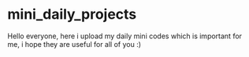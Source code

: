 # mini_daily_projects
Hello everyone, here i upload my daily mini codes which is important for me, i hope they are useful for all of you :)
